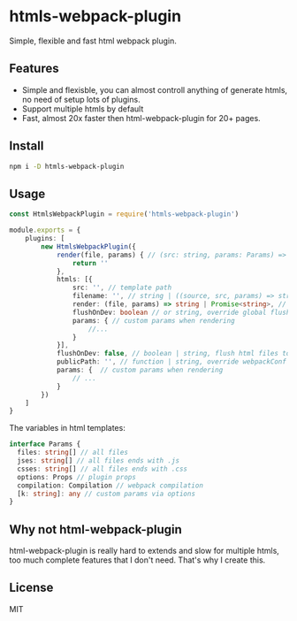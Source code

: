 # htmls-webpack-plugin

Simple, flexible and fast html webpack plugin.

## Features

- Simple and flexisble, you can almost controll anything of generate htmls, no need of setup lots of plugins.
- Support multiple htmls by default
- Fast, almost 20x faster then html-webpack-plugin for 20+ pages.

## Install

```sh
npm i -D htmls-webpack-plugin
```

## Usage


```ts
const HtmlsWebpackPlugin = require('htmls-webpack-plugin')

module.exports = {
    plugins: [
        new HtmlsWebpackPlugin({
            render(file, params) { // (src: string, params: Params) => string | Promise<string>, custom template rendering function, support async rendering, default is ejs
                return ''
            },
            htmls: [{
                src: '', // template path
                filename: '', // string | ((source, src, params) => string), relative to output path, can be a function to be generated via context
                render: (file, params) => string | Promise<string>, // override global render function
                flushOnDev: boolean // or string, override global flushOnDev
                params: { // custom params when rendering
                    //...
                }
            }],
            flushOnDev: false, // boolean | string, flush html files to dist, can be a string file path, useful for debug or devServer.
            publicPath: '', // function | string, override webpackConf's publicPath
            params: {  // custom params when rendering
                // ...
            }
        })
    ]
}

```

The variables in html templates:

```ts
interface Params {
  files: string[] // all files
  jses: string[] // all files ends with .js
  csses: string[] // all files ends with .css
  options: Props // plugin props
  compilation: Compilation // webpack compilation
  [k: string]: any // custom params via options
}
```

## Why not html-webpack-plugin

html-webpack-plugin is really hard to extends and slow for multiple htmls, too much complete features that I don't need. That's why I create this.

## License

MIT
